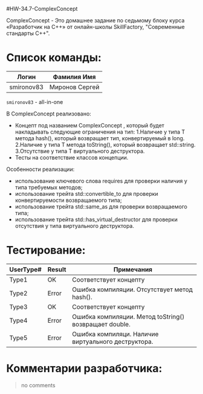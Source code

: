 #HW-34.7-ComplexConcept

ComplexConcept - Это домашнее задание по седьмому блоку курса «Разработчик на C++» от oнлайн-школы 
SkillFactory, "Современные стандарты C++".

#  Список команды:
|  Логин        |  Фамилия Имя 
| ------        | ------                                                   
| smironov83    | Миронов Сергей        

`smironov83` - all-in-one

В ComplexConcept реализовано:
- Концепт под названием ComplexConcept<T> , который будет накладывать следующие ограничения на тип:
  1.Наличие у типа T метода hash(), который возвращает тип, конвертируемый в long.
  2.Наличие у типа T метода toString(), который возвращает std::string.
  3.Отсутствие у типа T виртуального деструктора.
- Тесты на соответствие классов концепции.

Особенности реализации:
- использование ключевого слова requires для проверки наличия у типа требуемых методов;
- использование трейта std::convertible_to для проверки конвертируемости возвращаемого типа;
- использование трейта std::same_as для проверки возвращаемого типа;
- использование трейта std::has_virtual_destructor для проверки отсутствия у типа виртуального деструктора.

#  Тестирование:
| UserType# | Result | Примечания |
| ------ | ------ | ------ |
| Type1 | OK | Соответствует концепту |
| Type2 | Error | Ошибка компиляции. Отсутствует метод hash(). |
| Type3 | OK | Соответствует концепту |
| Type4 | Error | Ошибка компиляции. Метод toString() возвращает double. |
| Type5 | Error | Ошибка компиляци. Наличие виртуального деструктора. |


#  Комментарии разработчика:
> no comments
